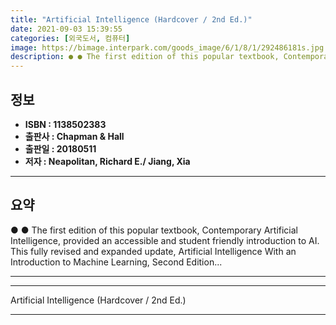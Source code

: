 ```yaml
---
title: "Artificial Intelligence (Hardcover / 2nd Ed.)"
date: 2021-09-03 15:39:55
categories: [외국도서, 컴퓨터]
image: https://bimage.interpark.com/goods_image/6/1/8/1/292486181s.jpg
description: ● ● The first edition of this popular textbook, Contemporary Artificial Intelligence, provided an accessible and student friendly introduction to AI. This ful
---
```


## **정보**

- **ISBN : 1138502383**
- **출판사 : Chapman & Hall**
- **출판일 : 20180511**
- **저자 : Neapolitan, Richard E./ Jiang, Xia**

------



## **요약**

●  ●  The first edition of this popular textbook, Contemporary Artificial Intelligence, provided an accessible and student friendly introduction to AI. This fully revised and expanded update, Artificial Intelligence With an Introduction to Machine Learning, Second Edition... 

------



------


Artificial Intelligence (Hardcover / 2nd Ed.) 

------


